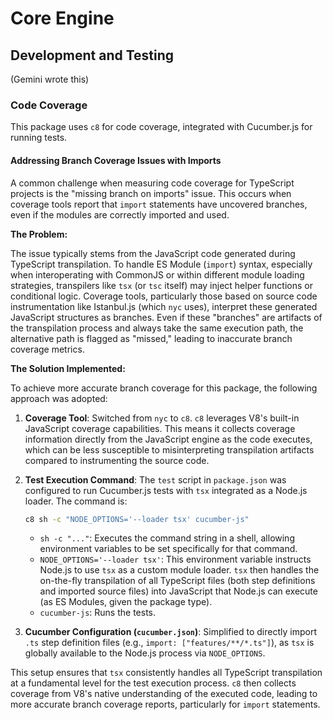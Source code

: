 # Core Engine

## Development and Testing

(Gemini wrote this)

### Code Coverage

This package uses `c8` for code coverage, integrated with Cucumber.js for running tests.

#### Addressing Branch Coverage Issues with Imports

A common challenge when measuring code coverage for TypeScript projects is the "missing branch on imports" issue. This occurs when coverage tools report that `import` statements have uncovered branches, even if the modules are correctly imported and used.

**The Problem:**

The issue typically stems from the JavaScript code generated during TypeScript transpilation. To handle ES Module (`import`) syntax, especially when interoperating with CommonJS or within different module loading strategies, transpilers like `tsx` (or `tsc` itself) may inject helper functions or conditional logic. Coverage tools, particularly those based on source code instrumentation like Istanbul.js (which `nyc` uses), interpret these generated JavaScript structures as branches. Even if these "branches" are artifacts of the transpilation process and always take the same execution path, the alternative path is flagged as "missed," leading to inaccurate branch coverage metrics.

**The Solution Implemented:**

To achieve more accurate branch coverage for this package, the following approach was adopted:

1.  **Coverage Tool**: Switched from `nyc` to `c8`. `c8` leverages V8's built-in JavaScript coverage capabilities. This means it collects coverage information directly from the JavaScript engine as the code executes, which can be less susceptible to misinterpreting transpilation artifacts compared to instrumenting the source code.

2.  **Test Execution Command**: The `test` script in `package.json` was configured to run Cucumber.js tests with `tsx` integrated as a Node.js loader. The command is:

    ```bash
    c8 sh -c "NODE_OPTIONS='--loader tsx' cucumber-js"
    ```

    - `sh -c "..."`: Executes the command string in a shell, allowing environment variables to be set specifically for that command.
    - `NODE_OPTIONS='--loader tsx'`: This environment variable instructs Node.js to use `tsx` as a custom module loader. `tsx` then handles the on-the-fly transpilation of all TypeScript files (both step definitions and imported source files) into JavaScript that Node.js can execute (as ES Modules, given the package type).
    - `cucumber-js`: Runs the tests.

3.  **Cucumber Configuration (`cucumber.json`)**: Simplified to directly import `.ts` step definition files (e.g., `import: ["features/**/*.ts"]`), as `tsx` is globally available to the Node.js process via `NODE_OPTIONS`.

This setup ensures that `tsx` consistently handles all TypeScript transpilation at a fundamental level for the test execution process. `c8` then collects coverage from V8's native understanding of the executed code, leading to more accurate branch coverage reports, particularly for `import` statements.
